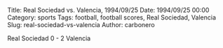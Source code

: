 Title: Real Sociedad vs. Valencia, 1994/09/25
Date: 1994/09/25 00:00
Category: sports
Tags: football, football scores, Real Sociedad, Valencia
Slug: real-sociedad-vs-valencia
Author: carbonero


Real Sociedad 0 - 2 Valencia
